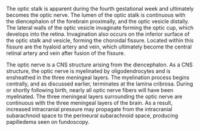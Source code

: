 The optic stalk is apparent during the fourth gestational week and ultimately becomes the optic nerve. The lumen of the optic stalk is continuous with the diencephalon of the forebrain proximally, and the optic vesicle distally. The lateral walls of the optic vesicle invaginate forming the optic cup, which develops into the retina. Invagination also occurs on the inferior surface of the optic stalk and vesicle, forming the choroidal fissure. Located within this fissure are the hyaloid artery and vein, which ultimately become the central retinal artery and vein after fusion of the fissure.

The optic nerve is a CNS structure arising from the diencephalon. As a CNS structure, the optic nerve is myelinated by oligodendrocytes and is ensheathed in the three meningeal layers. The myelination process begins centrally, and as discussed earlier, terminates at the lamina cribrosa. During or shortly following birth, nearly all optic nerve fibers will have been myelinated. The three meningeal layers surrounding the optic nerve are continuous with the three meningeal layers of the brain. As a result, increased intracranial pressure may propagate from the intracranial subarachnoid space to the perineural subarachnoid space, producing papilledema seen on fundoscopy.